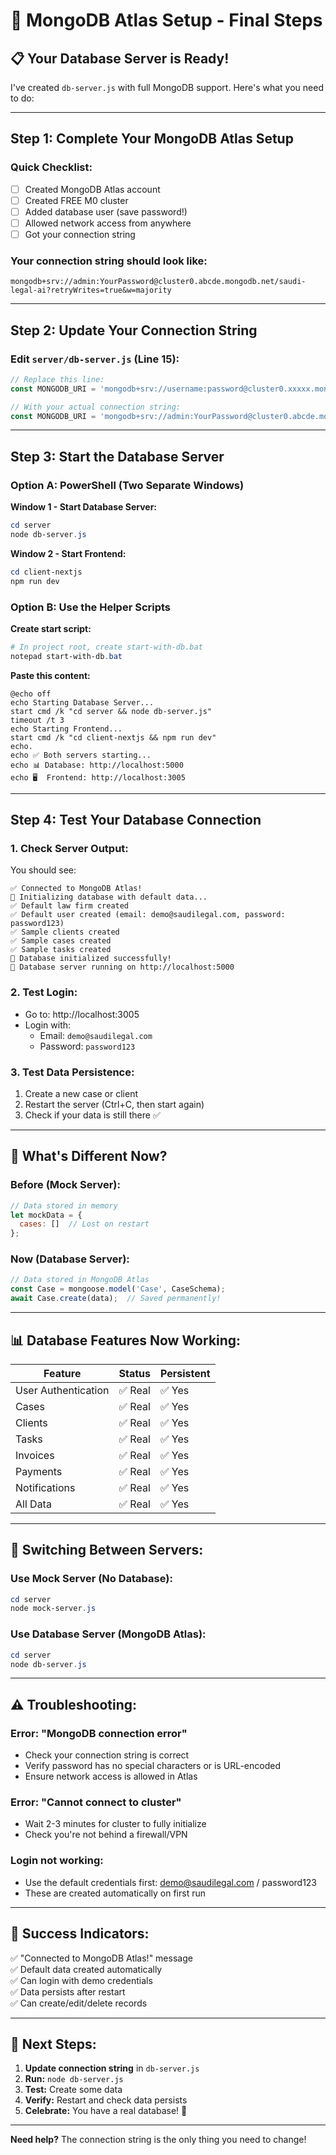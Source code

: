 # 🚀 **MongoDB Atlas Setup - Final Steps**

## **📋 Your Database Server is Ready!**

I've created `db-server.js` with full MongoDB support. Here's what you need to do:

---

## **Step 1: Complete Your MongoDB Atlas Setup**

### **Quick Checklist:**
- [ ] Created MongoDB Atlas account
- [ ] Created FREE M0 cluster  
- [ ] Added database user (save password!)
- [ ] Allowed network access from anywhere
- [ ] Got your connection string

### **Your connection string should look like:**
```
mongodb+srv://admin:YourPassword@cluster0.abcde.mongodb.net/saudi-legal-ai?retryWrites=true&w=majority
```

---

## **Step 2: Update Your Connection String**

### **Edit `server/db-server.js` (Line 15):**
```javascript
// Replace this line:
const MONGODB_URI = 'mongodb+srv://username:password@cluster0.xxxxx.mongodb.net/saudi-legal-ai?retryWrites=true&w=majority';

// With your actual connection string:
const MONGODB_URI = 'mongodb+srv://admin:YourPassword@cluster0.abcde.mongodb.net/saudi-legal-ai?retryWrites=true&w=majority';
```

---

## **Step 3: Start the Database Server**

### **Option A: PowerShell (Two Separate Windows)**

**Window 1 - Start Database Server:**
```powershell
cd server
node db-server.js
```

**Window 2 - Start Frontend:**
```powershell
cd client-nextjs
npm run dev
```

### **Option B: Use the Helper Scripts**

**Create start script:**
```powershell
# In project root, create start-with-db.bat
notepad start-with-db.bat
```

**Paste this content:**
```batch
@echo off
echo Starting Database Server...
start cmd /k "cd server && node db-server.js"
timeout /t 3
echo Starting Frontend...
start cmd /k "cd client-nextjs && npm run dev"
echo.
echo ✅ Both servers starting...
echo 📊 Database: http://localhost:5000
echo 🖥️  Frontend: http://localhost:3005
```

---

## **Step 4: Test Your Database Connection**

### **1. Check Server Output:**
You should see:
```
✅ Connected to MongoDB Atlas!
📝 Initializing database with default data...
✅ Default law firm created
✅ Default user created (email: demo@saudilegal.com, password: password123)
✅ Sample clients created
✅ Sample cases created
✅ Sample tasks created
🎉 Database initialized successfully!
🚀 Database server running on http://localhost:5000
```

### **2. Test Login:**
- Go to: http://localhost:3005
- Login with:
  - Email: `demo@saudilegal.com`
  - Password: `password123`

### **3. Test Data Persistence:**
1. Create a new case or client
2. Restart the server (Ctrl+C, then start again)
3. Check if your data is still there ✅

---

## **🎯 What's Different Now?**

### **Before (Mock Server):**
```javascript
// Data stored in memory
let mockData = {
  cases: []  // Lost on restart
};
```

### **Now (Database Server):**
```javascript
// Data stored in MongoDB Atlas
const Case = mongoose.model('Case', CaseSchema);
await Case.create(data);  // Saved permanently!
```

---

## **📊 Database Features Now Working:**

| Feature | Status | Persistent |
|---------|--------|-----------|
| User Authentication | ✅ Real | ✅ Yes |
| Cases | ✅ Real | ✅ Yes |
| Clients | ✅ Real | ✅ Yes |
| Tasks | ✅ Real | ✅ Yes |
| Invoices | ✅ Real | ✅ Yes |
| Payments | ✅ Real | ✅ Yes |
| Notifications | ✅ Real | ✅ Yes |
| All Data | ✅ Real | ✅ Yes |

---

## **🔄 Switching Between Servers:**

### **Use Mock Server (No Database):**
```powershell
cd server
node mock-server.js
```

### **Use Database Server (MongoDB Atlas):**
```powershell
cd server
node db-server.js
```

---

## **⚠️ Troubleshooting:**

### **Error: "MongoDB connection error"**
- Check your connection string is correct
- Verify password has no special characters or is URL-encoded
- Ensure network access is allowed in Atlas

### **Error: "Cannot connect to cluster"**
- Wait 2-3 minutes for cluster to fully initialize
- Check you're not behind a firewall/VPN

### **Login not working:**
- Use the default credentials first: demo@saudilegal.com / password123
- These are created automatically on first run

---

## **🎉 Success Indicators:**

✅ "Connected to MongoDB Atlas!" message  
✅ Default data created automatically  
✅ Can login with demo credentials  
✅ Data persists after restart  
✅ Can create/edit/delete records  

---

## **📝 Next Steps:**

1. **Update connection string** in `db-server.js`
2. **Run:** `node db-server.js`
3. **Test:** Create some data
4. **Verify:** Restart and check data persists
5. **Celebrate:** You have a real database! 🎉

---

**Need help?** The connection string is the only thing you need to change!
